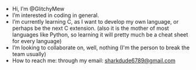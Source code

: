 -  Hi, I’m @GlitchyMew
-  I’m interested in coding in general.
-  I’m currently learning C, as I want to develop my own language, or perhaps be the next C extension. (also it is the mother of most languages like Python, so learning it will pretty much be a cheat sheet for every language)
-  I’m looking to collaborate on, well, nothing (I'm the person to break the team usually)
-  How to reach me: through my email: sharkdude6789@gmail.com

<!---
Notanewerror/Notanewerror is a ✨ special ✨ repository because its `README.md` (this file) appears on your GitHub profile.
You can click the Preview link to take a look at your changes.
--->
